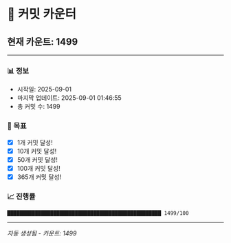 # 🔢 커밋 카운터

## 현재 카운트: 1499

---

### 📊 정보
- 시작일: 2025-09-01
- 마지막 업데이트: 2025-09-01 01:46:55
- 총 커밋 수: 1499

### 🎯 목표
- [x] 1개 커밋 달성!
- [x] 10개 커밋 달성!
- [x] 50개 커밋 달성!
- [x] 100개 커밋 달성!
- [x] 365개 커밋 달성!

### 📈 진행률
```
██████████████████████████████████████████████████ 1499/100
```

---
*자동 생성됨 - 카운트: 1499*
